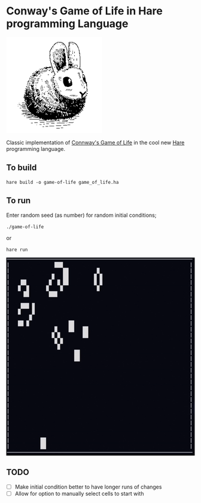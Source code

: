 # Conway's Game of Life in Hare programming Language

<img src="./assets/mascot.png" alt="Hare Programming Language mascot"/>

Classic implementation of 
<a href="https://en.wikipedia.org/wiki/Conway%27s_Game_of_Life">Connway's Game of Life</a>
in the cool new <a href="https://harelang.org/">Hare</a> programming language.

## To build

```
hare build -o game-of-life game_of_life.ha
```

## To run
Enter random seed (as number) for random initial conditions;

```
./game-of-life
```
or
```
hare run
```
<img src="./assets/ex.gif" alt="Example run"/>

## TODO
- [ ] Make initial condition better to have longer runs of changes
- [ ] Allow for option to manually select cells to start with
